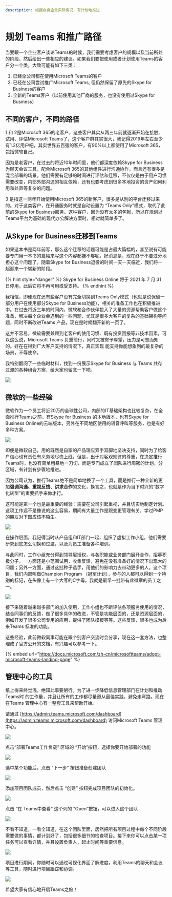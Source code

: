 ```yaml
---
description: 根据自身企业实际情况，有计划地推进
---
```


# 规划 Teams 和推广路径

当要跟一个企业客户谈论Teams的时候，我们需要考虑客户的规模以及当前所处的阶段，然后给出一些相应的建议。如果我们要把使用或者计划使用Teams的客户分一个类，大致可能有如下三类：

1. 已经全公司都在使用Microsoft Teams的客户
2. 已经在公司尝试推广Microsoft Teams, 但仍然保留了原先的Skype for Business的客户
3. 全新的Teams客户（以前使用其他厂商的服务，也没有使用过Skype for Business）

## 不同的客户，不同的路径

1 和 2是Microsoft 365的老客户，这些客户其实从两三年前就逐渐开始在接触、试用、评估Microsoft Teams了，这个客户群其实很大，我记得2019年左右至少有1.2亿用户吧，其实世界五百强的客户，有90%以上都使用了Microsoft 365，包括微软自己。

因为是老客户，在过去的将近10年时间里，他们都深度依赖Skype for Business为聊天会议工具，配合Microsoft 365的其他组件进行沟通协作，而且还有很多是混合部署的场景。他们需要有足够的时间进行评估和迁移，不仅仅是由于用户习惯需要改变，内部外部沟通的相互依赖，还有也要考虑到很多本地投资的资产如何利用和处置等复杂的问题。

3 是指这一两年开始使用Microsoft 365的新客户，很多是从别的平台迁移过来的。对于这类客户，在开通服务时就是自动设置为 “Teams Only”模式，取代了此前的Skype for Business服务。这种客户，因为没有太多的包袱，所以在规划以Teams平台为基础的现代办公解决方案时，相对就简单多了。

## 从Skype for Business迁移到Teams

如果这本书是两年前写，那么这个迁移的话题可能是占最大篇幅的，甚至说有可能要专门用一本书的篇幅来写这个内容都嫌不够呢。好消息是，现在终于不要过分地担心这个问题了。随着Skype for Business退役的时间一天一天临近，我们将一起迎来一个崭新的阶段。

{% hint style="danger" %}
Skype for Business Online 将于 2021 年 7 月 31 日停用，此后它将不再可用或受支持。
{% endhint %}

我相信，即便现在还有些客户没有完全切换到Teams Only模式（也就是说保留一部分用户在使用部分Skype for Business功能），相关的准备工作也在积极推进中。在过去将近三年的时间内，微软和合作伙伴投入了大量的资源帮助客户做这个准备，解决每个企业会遇到的一些问题，尤其是很多大客户的复杂的基础架构等问题，同时不断改进Teams 产品，现在是时候翻开新的一页了。

这并不容易，微软需要兼顾到老客户的使用习惯、既有投资回报等非技术因素，可以这么说，Microsoft Teams 负重前行，同时又被寄予厚望，压力是可想而知的。好在在得到广大客户支持的情况下，真正实现 能支持你能想象到的最复杂的场景，不辱使命。

我特别翻阅了一些临时材料，找到一份展示Skype for Business 与 Teams 共存过渡的各种组合方案，给大家也留念一下吧。

![](../.gitbook/assets/tu-pian-%20%28243%29.png)

## 微软的一些经验

微软作为一个员工将近20万的全球性公司，内部的IT基础架构也比较复杂，在全面推行Teams之前，有Skype for Business 的本地版本，也有Skype for Business Online的云端版本，另外在不同地区使用的语音呼叫等服务，也是有好多种方案。

![](../.gitbook/assets/tu-pian-%20%28250%29.png)

即便是微软自己，用的既然是自家的产品理应双手双脚地坚决支持，同时为了给客户信心也有责任有义务地尽快上线，但是，出于对客观规律的尊重，在决定推行Teams时，也没有简单粗暴地一刀切，而是专门成立了团队进行周密的计划，分区域，有计划有步骤地推进。

因为公司认为，推行Teams绝不是简单地换了一个工具，而是推行一种全新的更加**强调沟通、重视反馈、讲求合作**的文化，换言之，也就是作为当下时兴的“数字化转型”的重要抓手来做才行。

这可能是第一个也是最重要的经验：需要在公司引起重视，并且切实地制定计划。这项工作远不是像说的这么容易，期间有大量工作是跟变更管理有关，学过PMP的朋友对下图应该不陌生。

![](../.gitbook/assets/tu-pian-%20%28253%29.png)

在操作层面，我记得当时从产品组和IT部门一起，组织了虚拟工作小组，他们需要研究到底怎么切换和过渡，以及为员工准备各种培训。

与此同时，工作小组充分得到领导层授权，与各职能或业务部门展开合作，招募积极分子，一方面还是小范围试用，收集反馈，避免在没有准备好的情况下出现大的问题；另外一方面，通过这批种子选手，用他们的影响力去带动更多的人。这个项目，我们内部叫做Champion Program （冠军计划），参与的人都可以得到一个特别的标记，在头像上有一个大写的C字母。我就是最早一批带有此徽章的员工之一。

![](../.gitbook/assets/tu-pian-%20%28255%29.png)

接下来随着越来越多部门的加入使用，工作小组也不断评估各项服务使用的情况，结合同事们的反馈，做了很多具体的改进，不管是功能层面的，还是资源层面的，例如开发了很多公司专用的应用，提供了团队模板等等。这些反馈，很多也成为后来Teams 标准的功能。

这些经验，此前微软同事可能在跟个别客户交流时会分享，现在这一套方法，也整理成了官方公开的文档，有兴趣可以参考一下。

{% embed url="https://docs.microsoft.com/zh-cn/microsoftteams/adopt-microsoft-teams-landing-page" %}

## 管理中心的工具

纸上得来终觉浅，绝知此事要躬行。为了进一步降低信息管理部门在计划和推动Teams时 的工作量，并且让所有的工作都尽量遵从最佳实践，避免走弯路。现在在Teams 管理中心有一整套工具来帮助开始。

请通过 [https://admin.teams.microsoft.com/dashboard](https://admin.teams.microsoft.com/dashboard) 访问Microsoft Teams 管理中心。

![](../.gitbook/assets/tu-pian-%20%28257%29.png)

点击“部署Teams工作负载” 区域的 “开始”按钮，选择你要开始部署的功能

![](../.gitbook/assets/tu-pian-%20%28248%29.png)

选中某个功能后，点击 “下一步” 按钮准备创建团队

![](../.gitbook/assets/tu-pian-%20%28252%29.png)

添加项目团队成员，然后点击 “创建” 按钮完成项目团队的初始化。

![](../.gitbook/assets/tu-pian-%20%28247%29.png)

点击 “在 Teams中查看” 这个列的 “Open”按钮，可以进入这个团队

![](../.gitbook/assets/tu-pian-%20%28256%29.png)

不看不知道，一看全知道，在这个团队里面，居然把所有项目过程中每个不同阶段需要做的事情，都计划好了，包括很多细节的检查项目。接下来你可以点击某一项任务可以查看详情，并且设置负责人，起止时间等重要信息。

![](../.gitbook/assets/tu-pian-%20%28254%29.png)

项目进行期间，你随时可以通过可视化界面了解进度，利用Teams的聊天和会议等工具，随时进行项目跟踪和协调。

![](../.gitbook/assets/tu-pian-%20%28242%29.png)



希望大家有信心地开启Teams之旅！

